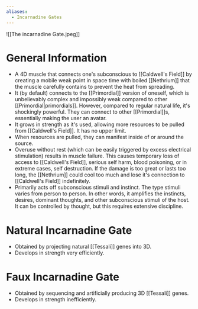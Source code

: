 ```yaml
---
aliases:
  - Incarnadine Gates
---
```

![[The incarnadine Gate.jpeg]]

# General Information
- A 4D muscle that connects one's subconscious to [[Caldwell's Field]] by creating a mobile weak point in space time with boiled [[Nethrium]] that the muscle carefully contains to prevent the heat from spreading. 
- It (by default) connects to the [[Primordial]] version of oneself, which is unbelievably complex and impossibly weak compared to other [[Primordial|primordials]]. However, compared to regular natural life, it's shockingly powerful. They can connect to other [[Primordial]]s, essentially making the user an avatar. 
- It grows in strength as it's used, allowing more resources to be pulled from [[Caldwell's Field]]. It has no upper limit. 
- When resources are pulled, they can manifest inside of or around the source.
- Overuse without rest (which can be easily triggered by excess electrical stimulation) results in muscle failure. This causes temporary loss of access to [[Caldwell's Field]], serious self harm, blood poisoning, or in extreme cases, self destruction. If the damage is too great or lasts too long, the [[Nethrium]] could cool too much and lose it's connection to [[Caldwell's Field]] indefinitely. 
- Primarily acts off subconscious stimuli and instinct. The type stimuli varies from person to person. In other words, it amplifies the instincts, desires, dominant thoughts, and other subconscious stimuli of the host. It can be controlled by thought, but this requires extensive discipline. 

# Natural Incarnadine Gate
- Obtained by projecting natural [[Tessali]] genes into 3D. 
- Develops in strength very efficiently. 

# Faux Incarnadine Gate
- Obtained by sequencing and artificially producing 3D [[Tessali]] genes. 
- Develops in strength inefficiently. 